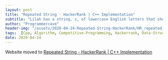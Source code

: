 ```yaml
---
layout: post
title: "Repeated String - HackerRank | C++ Implementation"
subtitle: "Lilah has a string, s, of lowercase English letters that she repeated infinitely many times. Given an integer, n, find and print the number of letter a's in the first n letters of Lilah's infinite string.For example, if the string s = ‘abcac’ and n = 10, the substring we consider is , abcacabcac the first 10 characters of her infinite string. There are 4 occurrences of a in the substring. "
author: "Programmercave"
header-img: "/assets/2020-04-24-Repeated-String-HackerRank/HR_repeated_strings-2.jpg"
tags:  [Cpp, Algorithm, Competitive-Programming, Hackerrank, Data-Structure]
date: 2020-04-24
---
```


Website moved to [Repeated String - HackerRank | C++ Implementation](https://programmercave.com/blog/2020/04/24/Repeated-String-HackerRank-Challenge-Cpp-Implementation)
